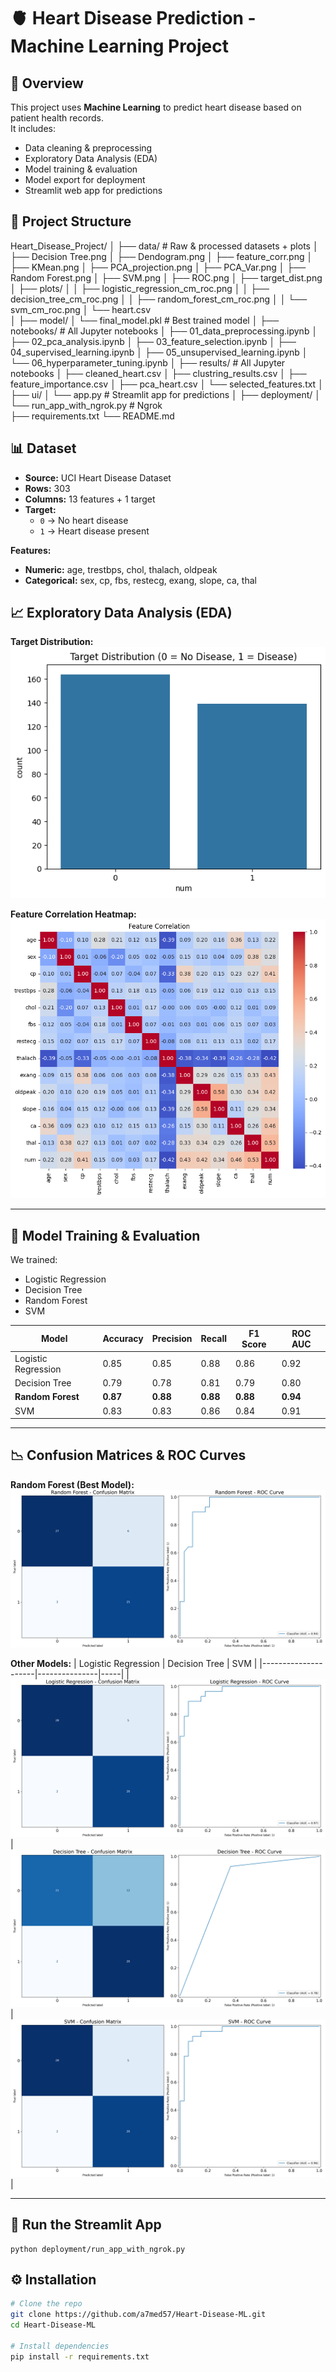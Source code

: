 # 🫀 Heart Disease Prediction - Machine Learning Project

## 📌 Overview
This project uses **Machine Learning** to predict heart disease based on patient health records.  
It includes:
- Data cleaning & preprocessing
- Exploratory Data Analysis (EDA)
- Model training & evaluation
- Model export for deployment
- Streamlit web app for predictions




## 📂 Project Structure

Heart_Disease_Project/
│
├── data/                 # Raw & processed datasets + plots 
│  ├── Decision Tree.png 
│  ├── Dendogram.png 
│  ├── feature_corr.png 
│  ├── KMean.png 
│  ├── PCA_projection.png 
│  ├── PCA_Var.png 
│  ├── Random Forest.png 
│  ├── SVM.png 
│  ├── ROC.png 
│  ├── target_dist.png 
│  ├── plots/ 
│  │  ├── logistic_regression_cm_roc.png 
│  │  ├── decision_tree_cm_roc.png 
│  │  ├── random_forest_cm_roc.png 
│  │  └── svm_cm_roc.png 
│  └── heart.csv  
│
├── model/ 
│  └── final_model.pkl # Best trained model 
│ 
├── notebooks/ # All Jupyter notebooks 
│  ├── 01_data_preprocessing.ipynb 
│  ├── 02_pca_analysis.ipynb 
│  ├── 03_feature_selection.ipynb 
│  ├── 04_supervised_learning.ipynb 
│  ├── 05_unsupervised_learning.ipynb 
│  └── 06_hyperparameter_tuning.ipynb 
│
├── results/ # All Jupyter notebooks 
│  ├── cleaned_heart.csv 
│  ├── clustring_results.csv 
│  ├── feature_importance.csv 
│  ├── pca_heart.csv 
│  └── selected_features.txt 
│
├── ui/ 
│  └── app.py # Streamlit app for predictions 
│
├── deployment/ 
│  └── run_app_with_ngrok.py # Ngrok  
├── requirements.txt 
└── README.md 







## 📊 Dataset
- **Source:** UCI Heart Disease Dataset
- **Rows:** 303
- **Columns:** 13 features + 1 target
- **Target:**
  - `0` → No heart disease
  - `1` → Heart disease present

**Features:**
- **Numeric:** age, trestbps, chol, thalach, oldpeak
- **Categorical:** sex, cp, fbs, restecg, exang, slope, ca, thal



## 📈 Exploratory Data Analysis (EDA)

**Target Distribution:**
![Target Distribution](Heart_Disease_Project/data/target_dist.png)

**Feature Correlation Heatmap:**
![Feature Correlation](Heart_Disease_Project/data/feature_corr.png)

---

## 🤖 Model Training & Evaluation
We trained:
- Logistic Regression
- Decision Tree
- Random Forest
- SVM

| Model               | Accuracy | Precision | Recall | F1 Score | ROC AUC |
|---------------------|----------|-----------|--------|----------|---------|
| Logistic Regression | 0.85     | 0.85      | 0.88   | 0.86     | 0.92    |
| Decision Tree       | 0.79     | 0.78      | 0.81   | 0.79     | 0.80    |
| **Random Forest**   | **0.87** | **0.88**  | **0.88** | **0.88** | **0.94** |
| SVM                 | 0.83     | 0.83      | 0.86   | 0.84     | 0.91    |

---

## 📉 Confusion Matrices & ROC Curves

**Random Forest (Best Model):**
![Random Forest CM & ROC](Heart_Disease_Project/data/plots/random_forest_cm_roc.png)

**Other Models:**
| Logistic Regression | Decision Tree | SVM |
|---------------------|---------------|-----|
| ![Logistic Regression CM & ROC](Heart_Disease_Project/data/plots/logistic_regression_cm_roc.png) | ![Decision Tree CM & ROC](Heart_Disease_Project/data/plots/decision_tree_cm_roc.png) | ![SVM CM & ROC](Heart_Disease_Project/data/plots/svm_cm_roc.png) |

---

## 🚀 Run the Streamlit App

    python deployment/run_app_with_ngrok.py

## ⚙️ Installation
```bash
# Clone the repo
git clone https://github.com/a7med57/Heart-Disease-ML.git
cd Heart-Disease-ML 

# Install dependencies
pip install -r requirements.txt


